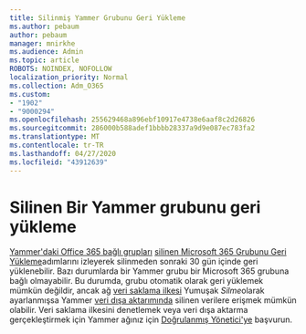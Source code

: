 ```yaml
---
title: Silinmiş Yammer Grubunu Geri Yükleme
ms.author: pebaum
author: pebaum
manager: mnirkhe
ms.audience: Admin
ms.topic: article
ROBOTS: NOINDEX, NOFOLLOW
localization_priority: Normal
ms.collection: Adm_O365
ms.custom:
- "1902"
- "9000294"
ms.openlocfilehash: 255629468a896ebf10917e4738e6aaf8c2d26826
ms.sourcegitcommit: 286000b588adef1bbbb28337a9d9e087ec783fa2
ms.translationtype: MT
ms.contentlocale: tr-TR
ms.lasthandoff: 04/27/2020
ms.locfileid: "43912639"
---
```

# <a name="restore-a-deleted-yammer-group"></a>Silinen Bir Yammer grubunu geri yükleme

[Yammer'daki Office 365 bağlı grupları](https://docs.microsoft.com/yammer/manage-yammer-groups/yammer-and-office-365-groups) [silinen Microsoft 365 Grubunu Geri Yükleme](https://docs.microsoft.com/office365/admin/create-groups/restore-deleted-group)adımlarını izleyerek silinmeden sonraki 30 gün içinde geri yüklenebilir.
Bazı durumlarda bir Yammer grubu bir Microsoft 365 grubuna bağlı olmayabilir. Bu durumda, grubu otomatik olarak geri yüklemek mümkün değildir, ancak ağ [veri saklama ilkesi](https://docs.microsoft.com/yammer/manage-security-and-compliance/manage-data-compliance) Yumuşak *Silme*olarak ayarlanmışsa Yammer [veri dışa aktarımında](https://docs.microsoft.com/yammer/manage-security-and-compliance/export-yammer-enterprise-data) silinen verilere erişmek mümkün olabilir. Veri saklama ilkesini denetlemek veya veri dışa aktarma gerçekleştirmek için Yammer ağınız için [Doğrulanmış Yönetici'ye](https://docs.microsoft.com/yammer/manage-yammer-users/manage-yammer-admins) başvurun.
